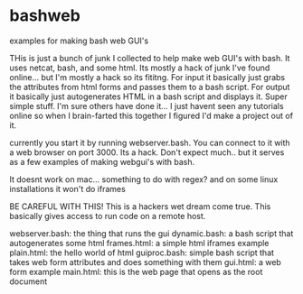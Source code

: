 # bashweb
examples for making bash web GUI's

THis is just a bunch of junk I collected to help make web GUI's with bash.  It uses netcat, bash, and some html.  Its mostly a hack of junk I've found online...  but I'm mostly a hack so its fititng.  For input it basically just grabs the attributes from html forms and passes them to a bash script.  For output it basically just autogenerates HTML in a bash script and displays it.  Super simple stuff.  I'm sure others have done it...  I just havent seen any tutorials online so when I brain-farted this together I figured I'd make a project out of it.

currently you start it by running webserver.bash.  You can connect to it with a web browser on port 3000.  Its a hack.  Don't expect much..  but it serves as a few examples of making webgui's with bash.

It doesnt work on mac...  something to do with regex?  and on some linux installations it won't do iframes

BE CAREFUL WITH THIS!  This is a hackers wet dream come true.  This basically gives access to run code on a remote host.

webserver.bash:  the thing that runs the gui
dynamic.bash: a bash script that autogenerates some html
frames.html: a simple html iframes example
plain.html: the hello world of html
guiproc.bash: simple bash script that takes web form attributes and does something with them
gui.html: a web form example
main.html: this is the web page that opens as the root document
